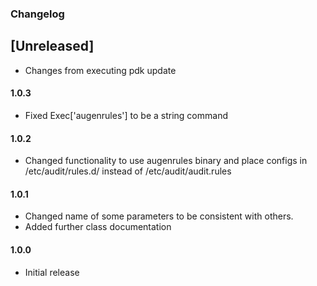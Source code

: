 ### Changelog

## [Unreleased]

* Changes from executing pdk update

#### 1.0.3

* Fixed Exec['augenrules'] to be a string command

#### 1.0.2

* Changed functionality to use augenrules binary and place configs in /etc/audit/rules.d/ instead of /etc/audit/audit.rules

#### 1.0.1

* Changed name of some parameters to be consistent with others.
* Added further class documentation

#### 1.0.0

* Initial release
